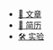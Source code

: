 - [📕 文章]()
- [📃 简历](Profiles/)
- [🛠️ 实验](_workspace/)
<!-- - [☄️ 掘金](https://juejin.cn/user/1028798614345032) -->

